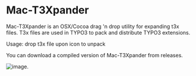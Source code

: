 Mac-T3Xpander
=============

Mac-T3Xpander is an OSX/Cocoa drag 'n drop utility for expanding t3x files. T3x files are used in TYPO3 to pack and distribute TYPO3 extensions. 

Usage: drop t3x file upon icon to unpack

You can download a compiled version of Mac-T3Xpander from releases.

![image](http://picdrop.t3lab.com/81N96NNHPV.png).
